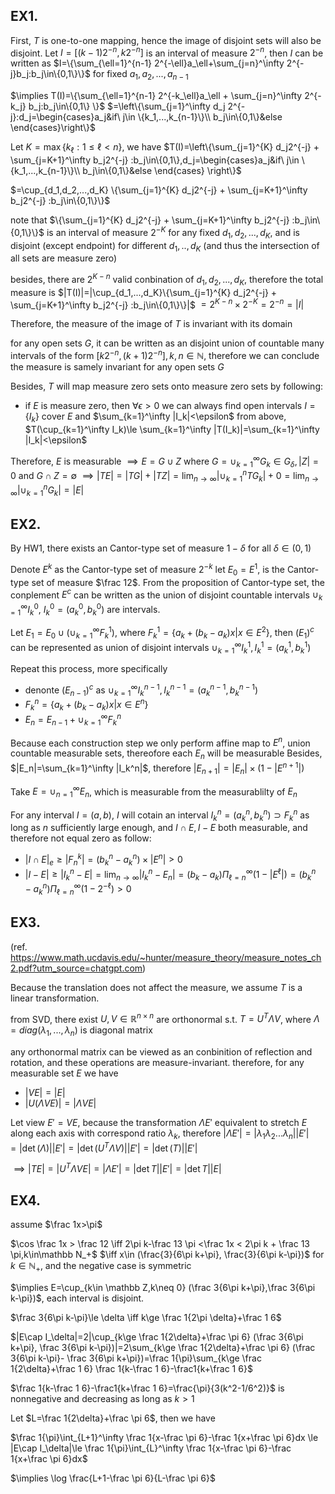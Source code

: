 ## EX1.
First, $T$ is one-to-one mapping, hence the image of disjoint sets will also be disjoint.
Let $I=[(k-1)2^{-n}, k2^{-n}]$ is an interval of measure $2^{-n}$, then $I$ can be written as 
$I=\{\sum_{\ell=1}^{n-1} 2^{-\ell}a_\ell+\sum_{j=n}^\infty 2^{-j}b_j:b_j\in\{0,1\}\}$ for fixed $a_1,a_2,...,a_{n-1}$

$\implies T(I)=\{\sum_{\ell=1}^{n-1} 2^{-k_\ell}a_\ell + \sum_{j=n}^\infty 2^{-k_j} b_j:b_j\in\{0,1\} \}$
$=\left\{\sum_{j=1}^\infty d_j 2^{-j}:d_j=\begin{cases}a_j&if\ j\in \{k_1,...,k_{n-1}\}\\
b_j\in\{0,1\}&else
\end{cases}\right\}$

Let $K=\max\{k_\ell:1\le \ell < n\}$, we have
$T(I)=\left\{\sum_{j=1}^{K} d_j2^{-j} + \sum_{j=K+1}^\infty b_j2^{-j} :b_j\in\{0,1\},d_j=\begin{cases}a_j&if\ j\in \{k_1,...,k_{n-1}\}\\
b_j\in\{0,1\}&else
\end{cases} \right\}$

$=\cup_{d_1,d_2,...,d_K} \{\sum_{j=1}^{K} d_j2^{-j} + \sum_{j=K+1}^\infty b_j2^{-j} :b_j\in\{0,1\}\}$

note that $\{\sum_{j=1}^{K} d_j2^{-j} + \sum_{j=K+1}^\infty b_j2^{-j} :b_j\in\{0,1\}\}$ is an interval of measure $2^{-K}$ for any fixed $d_1,d_2,...,d_K$, and is disjoint (except endpoint) for different $d_1,..,d_K$ (and thus the intersection of all sets are measure zero)

besides, there are $2^{K-n}$ valid conbination of $d_1,d_2,...,d_K$, therefore the total measure is
$|T(I)|=|\cup_{d_1,...,d_K}\{\sum_{j=1}^{K} d_j2^{-j} + \sum_{j=K+1}^\infty b_j2^{-j} :b_j\in\{0,1\}\}|$
$=2^{K-n}\times 2^{-K}=2^{-n}=|I|$

Therefore, the measure of the image of $T$ is invariant with its domain

for any open sets $G$, it can be written as an disjoint union of countable many intervals of the form $[k2^{-n}, (k+1)2^{-n}],k,n\in\mathbb N$, therefore we can conclude the measure is samely invariant for any open sets $G$

Besides, $T$ will map measure zero sets onto measure zero sets by following:
- if $E$ is measure zero, then $\forall \epsilon>0$ we can always find open intervals $I=\{I_k\}$ cover $E$ and $\sum_{k=1}^\infty |I_k|<\epsilon$
from above, $T(\cup_{k=1}^\infty I_k)\le \sum_{k=1}^\infty |T(I_k)|=\sum_{k=1}^\infty |I_k|<\epsilon$

Therefore, $E$ is measurable $\implies E=G\cup Z$ where $G=\cup_{k=1}^\infty G_k \in G_\delta,|Z|=0$ and $G\cap Z=\emptyset$
$\implies|TE|=|TG|+|TZ|=\lim_{n\to\infty}|\cup_{k=1}^n TG_k|+0=\lim_{n\to\infty} |\cup_{k=1}^n G_k|=|E|$

## EX2.
By HW1, there exists an Cantor-type set of measure $1-\delta$ for all $\delta\in(0,1)$


Denote $E^k$ as the Cantor-type set of measure $2^{-k}$
let $E_0=E^1$, is the Cantor-type set of measure $\frac 12$.
From the proposition of Cantor-type set, the conplement $E^c$ can be written as the union of disjoint countable intervals $\cup_{k=1}^\infty I^0_k$, $I^0_k=(a^0_k,b^0_k)$ are intervals.

Let $E_1=E_0\cup(\cup_{k=1}^\infty F^1_k)$, where $F^1_k=\{a_k+(b_k-a_k)x|x\in E^2\}$, then $(E_1)^c$ can be represented as union of disjoint intervals $\cup_{k=1}^\infty I_k^{1},I_k^1=(a_k^1,b_k^1)$

Repeat this process, more specifically
- denonte $(E_{n-1})^c$ as $\cup_{k=1}^\infty I_k^{n-1},I_{k}^{n-1}=(a^{n-1}_k,b_k^{n-1})$
- $F^n_k=\{a_k+(b_k-a_k)x|x\in E^n\}$
- $E_n=E_{n-1}+\cup_{k=1}^\infty F_k^n$

Because each construction step we only perform affine map to $E^n$, union countable measurable sets, thereofore each $E_n$ will be measurable
Besides, $|E_n|=\sum_{k=1}^\infty |I_k^n|$, therefore $|E_{n+1}|=|E_n|\times (1-|E^{n+1}|)$

Take $E=\cup_{n=1}^\infty E_n$, which is measurable from the measurablilty of $E_n$

For any interval $I=(a,b)$, $I$ will cotain an interval $I^n_k=(a^n_k,b^n_k)\supset F^n_k$ as long as $n$ sufficiently large enough, and $I\cap E,I-E$ both measurable, and therefore not equal zero as follow:

- $|I\cap E|_e \ge |F_n^k|=(b^n_k-a^n_k)\times |E^n|>0$
- $|I-E|\ge|I^n_k-E| = \lim_{n\to\infty} |I_k^n-E_n|=(b_k-a_k)\Pi_{\ell=n}^\infty(1-|E^\ell|)=(b^n_k-a^n_k)\Pi_{\ell=n}^\infty (1-2^{-\ell})>0$

## EX3.
(ref. https://www.math.ucdavis.edu/~hunter/measure_theory/measure_notes_ch2.pdf?utm_source=chatgpt.com)

Because the translation does not affect the measure, we assume $T$ is a linear transformation.

from SVD, there exist $U,V\in\mathbb R^{n\times n}$ are orthonormal s.t. $T=U^T \Lambda V$, where $\Lambda=diag(\lambda_1,...,\lambda_n)$ is diagonal matrix

any orthonormal matrix can be viewed as an conbinition of reflection and rotation, and these operations are measure-invariant.
therefore, for any measurable set $E$ we have
- $|VE|=|E|$
- $|U(\Lambda VE)|=|\Lambda VE|$

Let view $E'=VE$, because the transformation $\Lambda E'$ equivalent to stretch $E$ along each axis with correspond ratio $\lambda_k$, therefore $|\Lambda E'|=|\lambda_1\lambda_2...\lambda_n||E'|=|\det (\Lambda)||E'|=|\det (U^T \Lambda V)||E'|=|\det(T)| |E'|$

$\implies |TE|=|U^T \Lambda VE|=|\Lambda E'|=|\det T||E'|=|\det T||E|$

## EX4.

assume $\frac 1x>\pi$

$\cos \frac 1x > \frac 12 \iff 2\pi k-\frac 13 \pi <\frac 1x < 2\pi k + \frac 13 \pi,k\in\mathbb N_+$
$\iff x\in (\frac{3}{6\pi k+\pi}, \frac{3}{6\pi k-\pi})$ for $k\in\mathbb N_+$, and the negative case is symmetric

$\implies E=\cup_{k\in \mathbb Z,k\neq 0} (\frac 3{6\pi k+\pi},\frac 3{6\pi k-\pi})$, each interval is disjoint.

$\frac 3{6\pi k-\pi}\le \delta \iff k\ge \frac 1{2\pi \delta}+\frac 1 6$

$|E\cap I_\delta|=2|\cup_{k\ge \frac 1{2\delta}+\frac \pi 6} (\frac 3{6\pi k+\pi}, \frac 3{6\pi k-\pi})|=2\sum_{k\ge \frac 1{2\delta}+\frac \pi 6} (\frac 3{6\pi k-\pi}- \frac 3{6\pi k+\pi})=\frac 1{\pi}\sum_{k\ge \frac 1{2\delta}+\frac 1 6} \frac 1{k-\frac 1 6}-\frac1{k+\frac 1 6}$



$\frac 1{k-\frac 1 6}-\frac1{k+\frac 1 6}=\frac{\pi}{3(k^2-1/6^2)}$ is nonnegative and decreasing as long as $k>1$

Let $L=\frac 1{2\delta}+\frac \pi 6$, then we have

$\frac 1{\pi}\int_{L+1}^\infty \frac 1{x-\frac \pi 6}-\frac 1{x+\frac \pi 6}dx \le |E\cap I_\delta|\le \frac 1{\pi}\int_{L}^\infty \frac 1{x-\frac \pi 6}-\frac 1{x+\frac \pi 6}dx$

$\implies \log \frac{L+1-\frac \pi 6}{L-\frac \pi 6}$